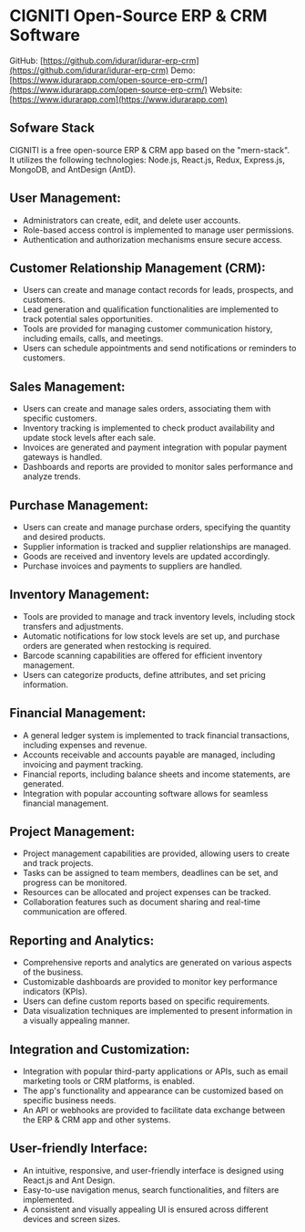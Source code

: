 # CIGNITI Open-Source ERP & CRM Software

GitHub: [https://github.com/idurar/idurar-erp-crm](https://github.com/idurar/idurar-erp-crm)
Demo: [https://www.idurarapp.com/open-source-erp-crm/](https://www.idurarapp.com/open-source-erp-crm/)
Website: [https://www.idurarapp.com](https://www.idurarapp.com)

## Sofware Stack

CIGNITI is a free open-source ERP & CRM app based on the "mern-stack". It utilizes the following technologies: Node.js, React.js, Redux, Express.js, MongoDB, and AntDesign (AntD).

## User Management:

- Administrators can create, edit, and delete user accounts.
- Role-based access control is implemented to manage user permissions.
- Authentication and authorization mechanisms ensure secure access.

## Customer Relationship Management (CRM):

- Users can create and manage contact records for leads, prospects, and customers.
- Lead generation and qualification functionalities are implemented to track potential sales opportunities.
- Tools are provided for managing customer communication history, including emails, calls, and meetings.
- Users can schedule appointments and send notifications or reminders to customers.

## Sales Management:

- Users can create and manage sales orders, associating them with specific customers.
- Inventory tracking is implemented to check product availability and update stock levels after each sale.
- Invoices are generated and payment integration with popular payment gateways is handled.
- Dashboards and reports are provided to monitor sales performance and analyze trends.

## Purchase Management:

- Users can create and manage purchase orders, specifying the quantity and desired products.
- Supplier information is tracked and supplier relationships are managed.
- Goods are received and inventory levels are updated accordingly.
- Purchase invoices and payments to suppliers are handled.

## Inventory Management:

- Tools are provided to manage and track inventory levels, including stock transfers and adjustments.
- Automatic notifications for low stock levels are set up, and purchase orders are generated when restocking is required.
- Barcode scanning capabilities are offered for efficient inventory management.
- Users can categorize products, define attributes, and set pricing information.

## Financial Management:

- A general ledger system is implemented to track financial transactions, including expenses and revenue.
- Accounts receivable and accounts payable are managed, including invoicing and payment tracking.
- Financial reports, including balance sheets and income statements, are generated.
- Integration with popular accounting software allows for seamless financial management.

## Project Management:

- Project management capabilities are provided, allowing users to create and track projects.
- Tasks can be assigned to team members, deadlines can be set, and progress can be monitored.
- Resources can be allocated and project expenses can be tracked.
- Collaboration features such as document sharing and real-time communication are offered.

## Reporting and Analytics:

- Comprehensive reports and analytics are generated on various aspects of the business.
- Customizable dashboards are provided to monitor key performance indicators (KPIs).
- Users can define custom reports based on specific requirements.
- Data visualization techniques are implemented to present information in a visually appealing manner.

## Integration and Customization:

- Integration with popular third-party applications or APIs, such as email marketing tools or CRM platforms, is enabled.
- The app's functionality and appearance can be customized based on specific business needs.
- An API or webhooks are provided to facilitate data exchange between the ERP & CRM app and other systems.

## User-friendly Interface:

- An intuitive, responsive, and user-friendly interface is designed using React.js and Ant Design.
- Easy-to-use navigation menus, search functionalities, and filters are implemented.
- A consistent and visually appealing UI is ensured across different devices and screen sizes.